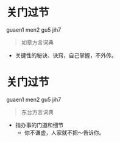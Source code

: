 # 关门过节
guaen1 men2 gu5 jih7
> 如皋方言词典
- 关键性的秘诀、诀窍，自己掌握，不外传。

# 关门过节
guaen1 men2 gu5 jih7
> 东台方言词典
- 指办事的门道和细节
  - 你不谦虚，人家就不把～告诉你。
